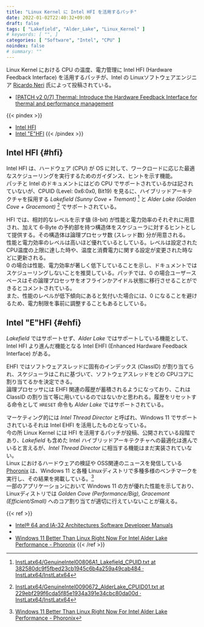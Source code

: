 ```yaml
---
title: "Linux Kernel に Intel HFI を活用するパッチ"
date: 2022-01-02T22:40:32+09:00
draft: false
tags: [ "Lakefield", "Alder_Lake", "Linux_Kernel" ]
# keywords: [ "", ]
categories: [ "Software", "Intel", "CPU" ]
noindex: false
# summary: ""
---
```


Linux Kernel における CPU の温度、電力管理に Intel HFI (Hardware Feedback Interface) を活用するパッチが、Intel の Linuxソフトウェアエンジニア [Ricardo Neri](https://www.linkedin.com/in/ricardo-neri-3347265) 氏によって投稿されている。  

 * [[PATCH v2 0/7] Thermal: Introduce the Hardware Feedback Interface for thermal and performance management](https://lore.kernel.org/linux-pm/20211220151438.1196-1-ricardo.neri-calderon@linux.intel.com/T/)

{{< pindex >}}
 * [Intel HFI](#hfi)
 * [Intel "E"HFI](#ehfi)
{{< /pindex >}}

## Intel HFI {#hfi}

Intel HFI は、ハードウェア (CPU) が OS に対して、ワークロードに応じた最適なスケジューリングを実行するためのガイダンス、ヒントを示す機能。  
パッチと Intel のドキュメントにはどの CPU でサポートされているかは記されていないが、CPUID (Level: 0x6:0x0, Bit19) を見るに、ハイブリッドアーキテクチャを採用する *Lakefield (Sunny Cove + Tremont)* [^lkf-cpuid] と *Alder Lake (Golden Cove + Gracemont)* [^adl-cpuid] でサポートされている。  

HFI では、相対的なレベルを示す値 (8-bit) が性能と電力効率のそれぞれに用意され、加えて 6-Byte の予約部を持つ構造体をスケジューラに対するヒントとして提供する。その構造体は論理プロセッサ数 (スレッド数) 分が用意される。  
性能と電力効率のレベルは高いほど優れているとしている。レベルは設定された CPU温度の上限に達した時や、温度と消費電力に関する設定が変更された時などに更新される。  
0 の場合は性能、電力効率が著しく低下していることを示し、ドキュメントではスケジューリングしないことを推奨している。パッチでは、0 の場合ユーザースペースはその論理プロセッサをオフラインかアイドル状態に移行させることができるとコメントされている。  
また、性能のレベルが低下傾向にあると気付いた場合には、0 になることを避けるため、電力制限を事前に調整することもあるとしている。  

[^lkf-cpuid]: [InstLatx64/GenuineIntel00806A1_Lakefield_CPUID.txt at 382580dc9f5fbed23cb1945c6b4a259a49cab484 · InstLatx64/InstLatx64](https://github.com/InstLatx64/InstLatx64/blob/382580dc9f5fbed23cb1945c6b4a259a49cab484/GenuineIntel/GenuineIntel00806A1_Lakefield_CPUID.txt)
[^adl-cpuid]: [InstLatx64/GenuineIntel0090672_AlderLake_CPUID01.txt at 229ebf299f6cda5f85e1934a391e34cbc80da00d · InstLatx64/InstLatx64](https://github.com/InstLatx64/InstLatx64/blob/229ebf299f6cda5f85e1934a391e34cbc80da00d/GenuineIntel/GenuineIntel0090672_AlderLake_CPUID01.txt)

## Intel \"E\"HFI {#ehfi}

*Lakefield* ではサポートせず、*Alder Lake* ではサポートしている機能として、Intel HFI より進んだ機能となる Intel EHFI (Enhanced Hardware Feedback Interface) がある。  

EHFI ではソフトウェアスレッドに固有のインデックス (ClassID) が割り当てられ、スケジューラはこれに基づいて、ソフトウェアスレッドをどの CPUコアに割り当てるかを決定できる。  
論理プロセッサには EHFI 関連の履歴が蓄積されるようになっており、これは ClassID の割り当て等に用いているのではないかと思われる。履歴をリセットする命令として `HRESET` 命令も *Alder Lake* ではサポートされている。  

マーケティング的には *Intel Thread Director* と呼ばれ、Windows 11 でサポートされているそれは Intel EHFI を活用したものとなっている。  
今の所 Linux Kernel には HFI を活用するパッチが投稿、公開されている段階であり、*Lakefield* も含めた Intel ハイブリッドアーキテクチャへの最適化は進んでいると言えるが、*Intel Thread Director* に相当する機能はまだ実装されていない。  
Linux におけるハードウェアの検証や OSS関連のニュースを発信している [Phoronix](https://www.phoronix.com/scan.php?page=home) は、Windows 11 と各種 Linuxディストリで多種多様のベンチマークを実行し、その結果を掲載している。[^phoronix-adl]  
一部のアプリケーションにおいて Windows 11 の方が優れた性能を示しており、Linuxディストリでは *Golden Cove (Performance/Big), Gracemont (Efficient/Small)* へのコア割り当てが適切に行えていないことが窺える。  

[^phoronix-adl]: [Windows 11 Better Than Linux Right Now For Intel Alder Lake Performance - Phoronix](https://www.phoronix.com/scan.php?page=article&item=alderlake-windows-linux&num=1)


{{< ref >}}
 * [Intel® 64 and IA-32 Architectures Software Developer Manuals](https://www.intel.com/content/www/us/en/developer/articles/technical/intel-sdm.html)
 * [](https://hc33.hotchips.org/)
* [Windows 11 Better Than Linux Right Now For Intel Alder Lake Performance - Phoronix](https://www.phoronix.com/scan.php?page=article&item=alderlake-windows-linux&num=1)
{{< /ref >}}
